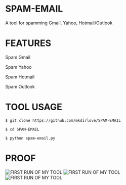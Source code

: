 # SPAM-EMAIL
A tool for spamming Gmail, Yahoo, Hotmail/Outlook 



# FEATURES

Spam Gmail

Spam Yahoo

Spam Hotmail 

Spam Outlook


# TOOL USAGE

`$ git clone https://github.com/mkdirlove/SPAM-EMAIL`

`$ cd SPAM-EMAIL`

`$ python spam-email.py`

# PROOF

![FIRST RUN OF MY TOOL](https://github.com/mkdirlove/SPAM-EMAIL/blob/master/1.png)
![FIRST RUN OF MY TOOL](https://github.com/mkdirlove/SPAM-EMAIL/blob/master/2.png)
![FIRST RUN OF MY TOOL](https://github.com/mkdirlove/SPAM-EMAIL/blob/master/3.png)

